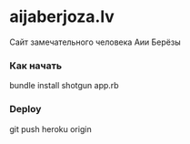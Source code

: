 aijaberjoza.lv
===========
Сайт замечательного человека Аии Берёзы


### Как начать

  bundle install
  shotgun app.rb

### Deploy

  git push heroku origin